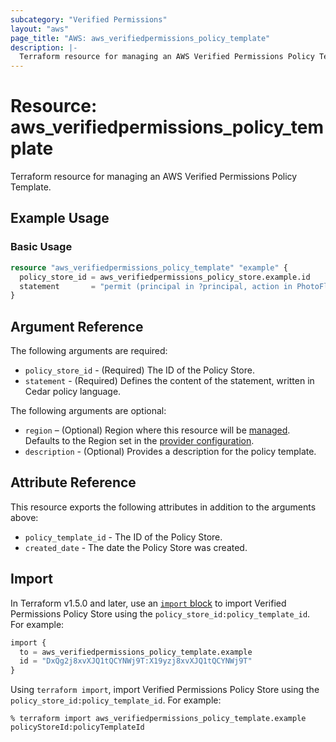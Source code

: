 ```yaml
---
subcategory: "Verified Permissions"
layout: "aws"
page_title: "AWS: aws_verifiedpermissions_policy_template"
description: |-
  Terraform resource for managing an AWS Verified Permissions Policy Template.
---
```

# Resource: aws_verifiedpermissions_policy_template

Terraform resource for managing an AWS Verified Permissions Policy Template.

## Example Usage

### Basic Usage

```terraform
resource "aws_verifiedpermissions_policy_template" "example" {
  policy_store_id = aws_verifiedpermissions_policy_store.example.id
  statement       = "permit (principal in ?principal, action in PhotoFlash::Action::\"FullPhotoAccess\", resource == ?resource) unless { resource.IsPrivate };"
}
```

## Argument Reference

The following arguments are required:

* `policy_store_id` - (Required) The ID of the Policy Store.
* `statement` - (Required) Defines the content of the statement, written in Cedar policy language.

The following arguments are optional:

* `region` – (Optional) Region where this resource will be [managed](https://docs.aws.amazon.com/general/latest/gr/rande.html#regional-endpoints). Defaults to the Region set in the [provider configuration](https://registry.terraform.io/providers/hashicorp/aws/latest/docs#aws-configuration-reference).
* `description` - (Optional) Provides a description for the policy template.

## Attribute Reference

This resource exports the following attributes in addition to the arguments above:

* `policy_template_id` - The ID of the Policy Store.
* `created_date` - The date the Policy Store was created.

## Import

In Terraform v1.5.0 and later, use an [`import` block](https://developer.hashicorp.com/terraform/language/import) to import Verified Permissions Policy Store using the `policy_store_id:policy_template_id`. For example:

```terraform
import {
  to = aws_verifiedpermissions_policy_template.example
  id = "DxQg2j8xvXJQ1tQCYNWj9T:X19yzj8xvXJQ1tQCYNWj9T"
}
```

Using `terraform import`, import Verified Permissions Policy Store using the `policy_store_id:policy_template_id`. For example:

```console
% terraform import aws_verifiedpermissions_policy_template.example policyStoreId:policyTemplateId
```
